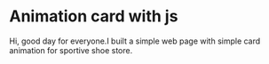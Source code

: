 # Animation card with js
 Hi, good day for everyone.I built a simple web page with simple card animation for sportive shoe store.
